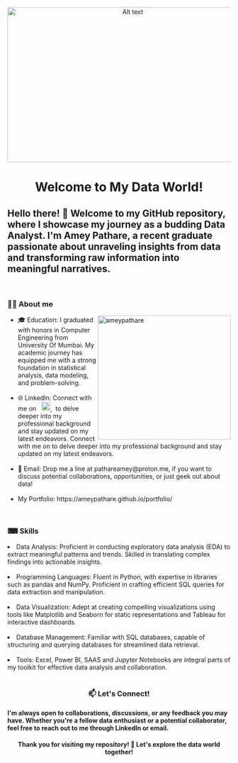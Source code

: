 <html>
<head>
<p align="center">
 <img src="https://github.com/ameypathare/ameypathare/assets/67824245/cb338c06-b6e2-4991-93f2-081004b79559" alt="Alt text" width="550" height="350">
</p>
</head>

<h1 align= "center">Welcome to My Data World!</h1>




<h2 align= "left"> Hello there! 👋 Welcome to my GitHub repository, where I showcase my journey as a budding Data Analyst. I'm Amey Pathare, a recent graduate passionate about unraveling insights from data and transforming raw information into meaningful narratives. </h2> 
<br>




 
<h3 align= "left">👨‍💼 About me </h3>
<img align= "right" src="https://github.com/ameypathare/ameypathare/assets/67824245/5967641c-9e39-4131-80f5-f35bdac8f32e" alt="ameypathare" width = "300" 
height = "280" />

<ul>
  <li>🎓 Education: I graduated with honors in Computer Engineering from University Of Mumbai. My academic journey has equipped me with a strong foundation in statistical analysis, data modeling, and problem-solving.</li>
  <br>
  <li>🌐 LinkedIn:  Connect with me on &nbsp <a href="www.linkedin.com/in/ameypathare">
  <img src="https://github.com/ameypathare/ameypathare/assets/67824245/8acdd31b-b0a9-4859-83de-dc8478e17daa **width="15" height="20"**") alt="LinkedIn logo">
</a> &nbsp to delve deeper into my professional background and stay updated on my latest endeavors. Connect with me on to delve deeper into my professional background and stay updated on my latest endeavors.</li>
  <br>
 <li>📧 Email: Drop me a line at pathareamey@proton.me, if you want to discuss potential collaborations, opportunities, or just geek out about data!</li>
 <br>
 <li>My Portfolio: https://ameypathare.github.io/portfolio/</li>
</ul>

<br>


<h3 align="left">⌨ Skills</h3>
<unl>
  <li>Data Analysis: Proficient in conducting exploratory data analysis (EDA) to extract meaningful patterns and trends. Skilled in translating complex findings into actionable insights.</li>
  <br>
  <li>Programming Languages: Fluent in Python, with expertise in libraries such as pandas and NumPy. Proficient in crafting efficient SQL queries for data extraction and manipulation.</li>
  <br>
 <li>Data Visualization: Adept at creating compelling visualizations using tools like Matplotlib and Seaborn for static representations and Tableau for interactive dashboards. 
     </li>
  <br>
 <li>Database Management: Familiar with SQL databases, capable of structuring and querying databases for streamlined data retrieval.</li>
 <br>
 <li>Tools: Excel, Power BI, SAAS and Jupyter Notebooks are integral parts of my toolkit for effective data analysis and collaboration.
</li>
</unl>




 
<br>
<h3 align="center">📫 Let's Connect!</h3>
<h4 aligh = center>I'm always open to collaborations, discussions, or any feedback you may have. Whether you're a fellow data enthusiast or a potential collaborator, feel free to reach out to me through LinkedIn or email.</h4>
<h4 align = center>Thank you for visiting my repository! 🌠 Let's explore the data world together!</h4>
                                                        
<br>

